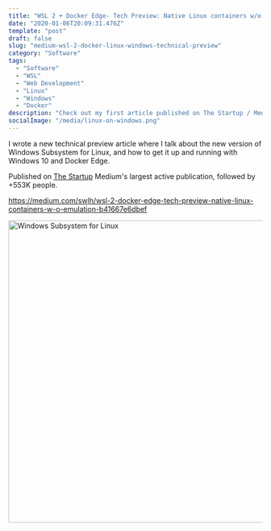 ```yaml
---
title: "WSL 2 + Docker Edge- Tech Preview: Native Linux containers w/o emulation."
date: "2020-01-06T20:09:31.476Z"
template: "post"
draft: false
slug: "medium-wsl-2-docker-linux-windows-technical-preview"
category: "Software"
tags:
  - "Software"
  - "WSL"
  - "Web Development"
  - "Linux"
  - "Windows"
  - "Docker"
description: "Check out my first article published on The Startup / Medium."
socialImage: "/media/linux-on-windows.png"
---
```


I wrote a new technical preview article where I talk about the new version of Windows Subsystem for Linux, and how to get it up and running with Windows 10 and Docker Edge.

Published on [The Startup](
https://medium.com/swlh/wsl-2-docker-edge-tech-preview-native-linux-containers-w-o-emulation-b41667e6dbef) Medium's largest active publication, followed by +553K people.

https://medium.com/swlh/wsl-2-docker-edge-tech-preview-native-linux-containers-w-o-emulation-b41667e6dbef

<img src="/media/linux-on-windows.png" alt="Windows Subsystem for Linux" width="600">